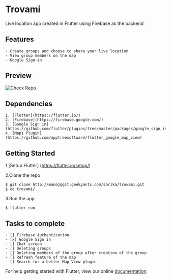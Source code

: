 # Trovami

Live location app created in Flutter using Firebase as the backend 


## Features
    
    - Create groups and choose to share your live location
    - View group members on the map 
    - Google Sign-in
    
## Preview

![Check Repo](http://git.geekyants.com/sarika/trovami/blob/master/ezgif.com-video-to-gif.gif "Trovami Preview")


## Dependencies
    
    1. [Flutter](https://flutter.io/)
    2. [Firebase](https://firebase.google.com/)
    3. [Google Sign in](https://github.com/flutter/plugins/tree/master/packages/google_sign_in)
    4. [Maps Plugin](https://github.com/apptreesoftware/flutter_google_map_view)
    
## Getting Started

1.[Setup Flutter] (https://flutter.io/setup/)

2.Clone the repo
```
$ git clone http://manoj@git.geekyants.com/sarika/trovami.git
$ cd trovami/

```

3.Run the app

```
$ flutter run

```


## Tasks to complete

    - [] Firebase Authentication 
    - [x] Google Sign in
    - [] Chat screen 
    - [] Deleting groups
    - [] Deleting members of the group after creation of the group
    - [] Refresh feature of the map 
    - [] Search for a better Map_View plugin
    

For help getting started with Flutter, view our online
[documentation](http://flutter.io/).
